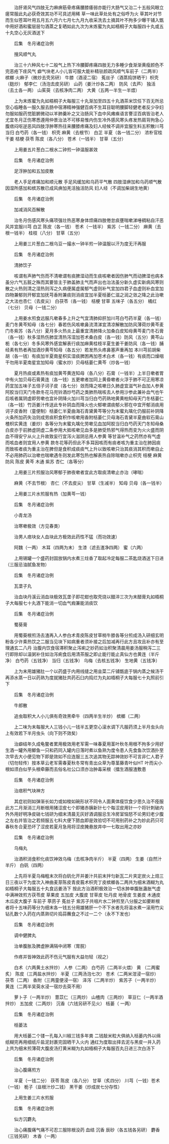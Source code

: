 <!-- { "loadSidebar": true } -->
　　治肝肾风气四肢无力麻痹筋骨疼痛腰膝痿弱亦能行大肠气又治二十五般风眼立瘥常服此丸必获奇效其功不可具述用稀 草一味此草处处有之俗呼为火 草其叶对节而生似苍耳叶用五月五六月六七月七九月九收采洗去土摘其叶不拘多少曝干铺入甑中用好酒和蜜层层匀酒蒸之复晒如此九次为末炼蜜为丸如梧桐子大每服四十丸或五十丸空心无灰酒送下

　　后集　冬月诸症治例

　　搜风顺气丸

　　治三十六种风七十二般气上热下冷腰脚疼痛四肢无力多睡少食渐渐黄瘦颜色不完恶疮下疰风气 癖气块老人小儿皆可服大能补精驻颜疏风顺气车前子（二两半） 槟榔 火麻子（微炒去壳另研） 牛膝（酒浸二宿） 菟丝子（酒蒸捣饼晒干）枳壳（麸炒） 郁李仁（汤泡去皮另研） 山药（姜汁炒各二两） 防风（去芦） 独活（去土各一两） 山茱萸（去核净肉二两） 大黄（五两一半生一半煨）

　　上为末炼蜜为丸如梧桐子大每服三十丸渐加至四五十丸酒茶米饮任下百无所忌空心临睡各一服久服去肠中宿滞精神强健百病不生耳目聪明腰脚轻健老者反少孕妇勿服如服药觉脏腑微动以羊肺羹补之又治肠风下血中风瘫痪语言謇涩百病皆治老人尤宜冬月正伤寒悉遵用仲景治法不可移易惟内伤生冷外感风寒头疼发热肩背拘急心腹痞闷呕逆恶风四肢浮肿寒热往来腰膝疼痛及妇人经候不调并宜服生料五积散川芎 当归 白芍药（各一钱） 枳壳 麻黄（去根节） 白芷 半夏（各一钱二分） 浓朴官桂 干姜 桔梗 茯苓 陈皮（各八分） 苍术（一钱半） 甘草（五分）

　　上用姜五片葱白二根水二钟煎一钟温服甚效

　　后集　冬月诸症治例

　　足浮肿加和五加皮散

　　老人手足疼痛加和顺元散 手足风缓加和乌药平气散 四肢湿痹加和乌药顺气散 因湿所感加和槟苏散已成风痹加羌活独活防风 妇人经（不调加柴胡生地黄）

　　后集　冬月诸症治例

　　加减消风百解散

　　治冬月伤感风寒头痛项强壮热恶寒身体烦痛四肢倦怠痰壅喘嗽涕唾稠粘自汗恶风并宜服川芎 白芷 陈皮（各一钱） 苍术（一钱半） 紫苏（一钱二分） 麻黄（去根一钱半） 桂枝（八分） 甘草（五分）

　　上用姜三片葱白二根乌豆一撮水一钟半煎一钟温服以汗为度无汗再服

　　后集　冬月诸症治例

　　清肺饮子

　　咳谓有声肺气伤而不清嗽谓有痰脾湿动而生痰咳嗽者因伤肺气而动脾湿也病本虽分六气五脏之殊而其要皆主于肺盖肺主气而声出也治法虽分新久虚实新病风寒则散之火热则清之湿热则泻之久病便属虚属郁气虚则补气宜加四君子血虚则补血宜加四物兼郁则开郁宜加抚芎香附兼痰则消痰宜加半夏栝蒌仁滋之润之敛之降之此治嗽之大法也杏仁（去皮尖） 白茯苓（各一钱） 桔梗 甘草 五味子（各五分） 橘红（七分） 贝母（一钱二分）

　　上用姜水煎食远服凡嗽春多上升之气宜清肺抑肝加川芎白芍药半夏（各一钱）麦门冬黄芩知母（各七分）春若伤风咳嗽鼻流清涕宜清凉解散加防风薄荷炒黄芩麦门冬紫苏（各八分）夏月多火热炎上最重宜清肺降火加桑白皮知母黄芩麦门冬石膏（各一钱）秋多湿热伤肺宜清热泻湿加苍术桑白皮（各一钱）防风（五分）黄芩山栀（各七分）冬多风寒外感宜解表行痰加麻黄桂枝半夏生姜干姜防风（各一钱）脯经素有热者再加酒炒黄芩知母（各五分）若发热头疼鼻塞声重再加 本川芎前胡柴胡（各一钱）有痰加半夏南星枳实湿痰脾困再加苍术白术（各一钱）有痰而口燥咽干勿用半夏南星宜加知母（蜜水炒）贝母栝蒌仁黄芩（炒各一钱）

　　夏月热痰或素热有痰加黄芩黄连知母（各八分）石膏（一钱半）上半日嗽者胃中有火加贝母石膏黄连（各一钱）五更嗽者加同上黄昏嗽者火浮于肺不可正用寒凉药宜加五味子五倍子诃子皮（各七分）敛而降之咳嗽日久肺虚宜滋气补血加人参黄 阿胶当归天门冬款冬花马兜铃酒炒芍药之类肺热喘咳去人参用沙参此兼补血气也午后咳者属阴虚即劳嗽也宜补阴降火加川芎当归白芍药熟地黄黄柏知母天门冬栝蒌仁（各一钱）竹沥姜汁传送此专补阴血而降火也火郁嗽谓痰郁火邪在中宜开郁消痰用诃子皮香附（童便制）栝蒌仁半夏曲海石青黛黄芩等分为末蜜丸噙化仍服前补阴降火条所加药失治则成劳痰积食积作咳嗽用香附栝蒌仁贝母海石青黛半夏曲软石膏山楂枳实黄连（姜炒）各等分为末蜜丸噙化劳嗽见血加阿胶当归白芍药天门冬知母桑白皮亦于前肺虚阴虚二条参用大抵咳嗽见血多是肺受热邪气得热而变为火火盛而阴血不得安宁从火上升故致妄行宜泻火滋阴忌用人参黄 等甘温补气之药然亦有气虚而咳血者则宜用人参黄 款冬花等药但此不多耳因咳而有痰者咳为重主治在肺因痰而致咳者痰为重主治在脾但是食积成痰痰气上升以致咳嗽只治其痰消其积而嗽自止不必用肺药以治嗽也喘嗽遇冬则发此寒包热也解表热自除喘嗽亦止枳壳 桔梗 麻黄 防风 陈皮 黄芩 木通 紫苏 杏仁（各等分）

　　上用姜三片煎服治风寒郁于肺夜嗽者宜此方取痰清嗽止亦治（哮喘）

　　麻黄（不去节根） 杏仁（不去皮尖） 甘草（生减半） 知母 贝母（各一钱半）

　　上用姜三片水煎服有热（加黄芩一钱）

　　后集　冬月诸症治例

　　小青龙汤

　　治寒嗽极效（方见春类）

　　治男人痞块女人血块此方极效此药性不猛（而功效速）

　　阿魏（一两） 木耳（四两为末） 生漆（滤去渣净四两） 蜜（六两）

　　上用锡罐一个盛药封固放锅内水煮三炷香了取起冷定每服二茶匙烧酒送下日进（三服忌油腻鱼发物）

　　后集　冬月诸症治例

　　瓦垄子丸

　　治血块丹溪云消血块极效瓦垄子即花蚶也取壳烧以醋淬三次为末醋膏丸如梧桐子大每服七十丸酒下能消一切血气瘕兼能消痰饮

　　后集　冬月诸症治例

　　蜀葵膏

　　用蜀葵根煎汤去渣再入人参白术青皮陈皮甘草梢牛膝各等分煎成汤入研细玄明粉各少许乘热饮之二服当见块下如病重者须补接之后加减再行此方且攻且补亦有至理通玄二八丹 治腹内饮食宿滞积聚止泻痢之妙药如治积聚清晨用姜汤服稍泻二三行即除却以温粥补住如治泻痢食后用清茶服之即止能行能止真仙方也黄连（半斤净） 白芍药（五钱净） 当归（五钱净） 乌梅（去核五钱净） 生地黄（五钱净）

　　上为末用雄猪肚一个以药盛于内用线缝之用韭菜二斤铺甑底于锅内蒸之候汤干再添水蒸一日以药熟为度就猪肚共药石臼内捣烂为丸如梧桐子大每服七十丸照前引下

　　后集　冬月诸症治例

　　牛郎散

　　追虫取积大人小儿俱有奇效黑牵牛（四两半生半炒） 槟榔（二两）

　　上二味为末每服大人三钱小儿一钱半五更空心滚水调下凡服药须上半月虫头向上有效若下半月虫头（向下则不效矣）

　　治癖结年久成龟鳖者累用极效用老军需一味春夏用茎叶秋冬用根不拘多少用好生酒一罐外用鲫鱼一只和药同入罐内日落时煮以鱼熟为度令患人先食鱼次饮酒扑至次早去大小便见物下即是效如不应连服三五次追其物无踪神效妙不可言非仁人君子（切勿轻传）按本草云老军需春夏秋冬常有青出众草为尊茎藤青叶似HT 叶而尖小根如须白似芋头根牵藤而去俗名社公口须亦治肿毒采根（擂生酒服渣敷患

　　后集　冬月诸症治例

　　治痞积气块神方

　　其症初则如弹渐长如力或如梭如碗形状不同令人面黄体瘦饮食少思久治不痊服此方二月渐消三月断根用猪涩皮七个即猪赤胰新针七个每涩皮用针一个将针刺破内外外用好明净皮硝七钱研为细末清晨无灰好酒调服忌生冷房室恼怒不论男妇老少腹之左右并皆治之若频服五七料大便下脓血即是效验切不可用别药补之为妙此药只可春秋冬合夏恐坏了涩皮若夏月急用将涩皮腌悬放井中一七取出用之亦妙

　　后集　冬月诸症治例

　　乌梅丸

　　治酒积消食积化痰饮神效乌梅（去核净肉半斤） 半夏（四两） 生姜（自然汁半斤） 白矾（四两）

　　上先将半夏乌梅粗末次将白矾化开并姜汁共前末拌匀新瓦二片夹定炭火上焙三日三夜以干为度次入神曲麦芽陈皮青皮莪术枳壳丁皮槟榔各二两共为细末酒糊为丸如梧桐子大每服五十丸食远姜汤下 按此方治酒积极效治一切水肿单腹胀蛊胀气虚中满神效煎方茯苓皮 草果皮 五加皮 大腹皮 甘草皮 牡丹皮 地骨皮 生姜皮 木通皮 木瓜皮大腹子 车前子 葶苈子 菟丝子 紫苏子共咀片水二钟煎至八分服之如要断根者将十五味药等分为细末各一钱五分用雄猪肝一个不下水者先将温水煮一滚用竹尖钻孔数个入药在内蒸熟切片捣蒜蘸食之不过一二个（永不下发也）

　　后集　冬月诸症治例

　　调中健脾丸

　　治单腹胀及脾虚肿满隔中闭寒（胃脘）

　　作疼并皆神效此药不伤元气服有大益勿轻（视之）

　　白术（六两黄土水拌炒） 人参（二两） 白芍药（二两半火煨） 黄 （二两蜜炙） 陈皮（三两盐水拌炒） 半夏（三两汤泡七次） 苍术（二两米泔浸一宿炒） 茯苓（二两） 香附（三两童便浸一宿） 泽泻（二两半炒） 紫苏子（一两半炒） 黄连（二两半吴萸水浸一宿炒去萸不用）

　　萝卜子（一两半炒） 薏苡仁（三两炒） 山楂肉（三两炒） 草豆仁（一两半酒拌炒） 五加皮（二两炒） 沉香（六钱另研不见火） 栝蒌（ 一两）

　　后集　冬月诸症治例

　　栝蒌法

　　用大栝蒌二个镂一孔每入川椒三钱多年粪 二钱敲米粒大俱纳入栝蒌内外以绵纸糊完再用细纸斤盐泥封裹完固晒干入火内 通红为度取出择去泥与黑皮一并入药上共为细末煎薄荷大腹皮汤打黄米糊为丸如梧桐子大每服百丸日进三次白汤下

　　后集　冬月诸症治例

　　治心腹痛煎方

　　半夏（一钱二分） 茯苓 陈皮（各八分） 甘草（炙四分） 川芎（一钱）苍术（一钱） 栀子（韭根汁炒二钱） 黑干姜（炒成炭七分存性）

　　上用生姜三片水煎服

　　后集　冬月诸症治例

　　仙方沉麝丸

　　治心痛腹痛气痛不可忍三服除根没药 血结 沉香 辰砂（各五钱各另研） 麝香（三钱另研） 木香（一两）

